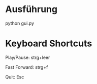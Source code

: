 # Ausführung
python gui.py

# Keyboard Shortcuts
Play/Pause: strg+leer

Fast Forward: strg+f

Quit: Esc

